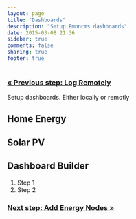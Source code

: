 ```yaml
---
layout: page
title: "Dashboards"
description: "Setup Emoncms dashboards"
date: 2015-03-08 21:36
sidebar: true
comments: false
sharing: true
footer: true
---
```


### [&laquo; Previous step: Log Remotely](/setup/remote/)

Setup dashboards. Either locally or remotly

## Home Energy

## Solar PV

## Dashboard Builder

  1. Step 1
  2. Step 2

### [Next step: Add Energy Nodes &raquo;](/setup/emontx/)
